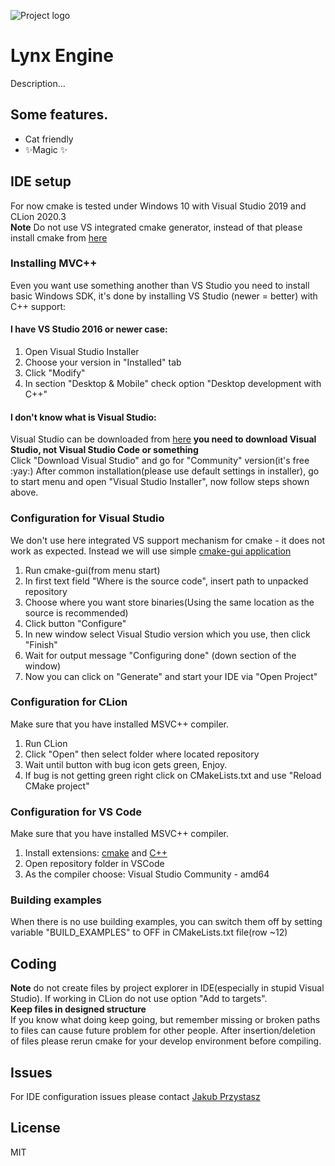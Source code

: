 ![Project logo](/screenshots/logo.png?raw=true)

# Lynx Engine
Description...
## Some features.

- Cat friendly 
- ✨Magic ✨

## IDE setup
For now cmake is tested under Windows 10 with Visual Studio 2019 and CLion 2020.3  
**Note** Do not use VS integrated cmake generator, instead of that please install cmake from [here](https://github.com/Kitware/CMake/releases/)

### Installing MVC++ 
Even you want use something another than VS Studio you need to install basic Windows SDK, it's done by installing 
VS Studio (newer = better) with C++ support:  
#### I have VS Studio 2016 or newer case:

1. Open Visual Studio Installer
2. Choose your version in "Installed" tab
3. Click "Modify"
4. In section "Desktop & Mobile" check option "Desktop development with C++"  
#### I don't know what is Visual Studio:
Visual Studio can be downloaded from [here](https://visualstudio.microsoft.com/pl/) **you need to download Visual Studio, not Visual Studio Code or something**  
Click "Download Visual Studio" and go for "Community" version(it's free :yay:)
After common installation(please use default settings in installer), go to start menu and open "Visual Studio Installer", now follow steps shown above.


### Configuration for Visual Studio
We don't use here integrated VS support mechanism for cmake - it does not work as expected.
Instead we will use simple [cmake-gui application](https://github.com/Kitware/CMake/releases/)
1. Run cmake-gui(from menu start)
2. In first text field "Where is the source code", insert path to unpacked repository
3. Choose where you want store binaries(Using the same location as the source is recommended)
4. Click button "Configure"
5. In new window select Visual Studio version which you use, then click "Finish"
6. Wait for output message "Configuring done" (down section of the window)
7. Now you can click on "Generate" and start your IDE via "Open Project"

### Configuration for CLion
Make sure that you have installed MSVC++ compiler.
1. Run CLion
2. Click "Open" then select folder where located repository
3. Wait until button with bug icon gets green, Enjoy.
4. If bug is not getting green right click on CMakeLists.txt and use "Reload CMake project"

### Configuration for VS Code
Make sure that you have installed MSVC++ compiler.
1. Install extensions: [cmake](https://marketplace.visualstudio.com/items?itemName=twxs.cmake) and [C++](https://marketplace.visualstudio.com/items?itemName=ms-vscode.cpptools)
2. Open repository folder in VSCode
3. As the compiler choose: Visual Studio Community - amd64

### Building examples
When there is no use building examples, you can switch them off by setting variable "BUILD_EXAMPLES" to OFF in CMakeLists.txt file(row ~12) 

## Coding
 
**Note** do not create files by project explorer in IDE(especially in stupid Visual Studio). If working in CLion do not use option "Add to targets".  
**Keep files in designed structure**  
If you know what doing keep going, but remember missing or broken paths to files can cause future problem for other people.
After insertion/deletion of files please rerun cmake for your develop environment before compiling. 

## Issues
For IDE configuration issues please contact [Jakub Przystasz](https://github.com/jakubprzystasz)

## License
MIT

